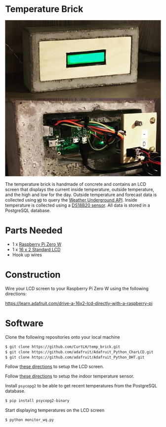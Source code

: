 # Temperature Brick

![Temperature Brick](temp_brick.jpg)

The temperature brick is handmade of concrete and contains an LCD screen that displays the current inside temperature, outside temperature, and the high and low for the day. Outside temperature and forecast data is collected using [`WQ`](https://github.com/CurtLH/WQ) to query the [Weather Underground API](https://www.wunderground.com/weather/api/). Inside temperature is collected using a [DS18B20 sensor](https://www.adafruit.com/product/381).  All data is stored in a PostgreSQL database. 

# Parts Needed

- 1 x [Raspberry Pi Zero W](https://www.raspberrypi.org/products/raspberry-pi-zero-w/)
- 1 x [16 x 2 Standard LCD](https://www.adafruit.com/product/181)
- Hook up wires

# Construction

Wire your LCD screen to your Raspberry Pi Zero W using the following directions: 

https://learn.adafruit.com/drive-a-16x2-lcd-directly-with-a-raspberry-pi

# Software

Clone the following repositories onto your local machine

```bash
$ git clone https://github.com/CurtLH/temp_brick.git
$ git clone https://github.com/adafruit/Adafruit_Python_CharLCD.git
$ git clone https://github.com/adafruit/Adafruit_Python_DHT.git
```

Follow [these directions](https://github.com/adafruit/Adafruit_Python_CharLCD#adafruit_python_charlcd) to setup the LCD screen.

Follow [these directions](https://github.com/adafruit/Adafruit_Python_DHT#adafruit-python-dht-sensor-library) to setup the indoor temperature sensor. 

Install `psycopg2` to be able to get recent temperatures from the PostgreSQL database.

```bash
$ pip install psycopg2-binary
```

Start displaying temperatures on the LCD screen

```bash
$ python monitor_wq.py
```
